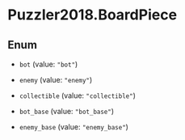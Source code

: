 # Puzzler2018.BoardPiece

## Enum


* `bot` (value: `"bot"`)

* `enemy` (value: `"enemy"`)

* `collectible` (value: `"collectible"`)

* `bot_base` (value: `"bot_base"`)

* `enemy_base` (value: `"enemy_base"`)


